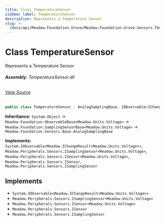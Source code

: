 ```yaml
---
title: Class TemperatureSensor
sidebar_label: TemperatureSensor
description: Represents a Temperature Sensor
slug: >-
  /docs/api/Meadow.Foundation.Grove/Meadow.Foundation.Grove.Sensors.Temperature/TemperatureSensor
---
```

# Class TemperatureSensor
Represents a Temperature Sensor

###### **Assembly**: TemperatureSensor.dll
###### [View Source](https://github.com/WildernessLabs/Meadow.Foundation.Grove.git/blob/develop/Source/TemperatureSensor/Driver/TemperatureSensor.cs#L11)
```csharp title="Declaration"
public class TemperatureSensor : AnalogSamplingBase, IObservable<IChangeResult<Voltage>>, ISamplingSensor<Voltage>, ISensor<Voltage>, ISensor, ISamplingSensor
```
**Inheritance:** `System.Object` -> `Meadow.Foundation.ObservableBase<Meadow.Units.Voltage>` -> `Meadow.Foundation.SamplingSensorBase<Meadow.Units.Voltage>` -> `Meadow.Foundation.Sensors.Base.AnalogSamplingBase`

**Implements:**  
`System.IObservable<Meadow.IChangeResult<Meadow.Units.Voltage>>`, `Meadow.Peripherals.Sensors.ISamplingSensor<Meadow.Units.Voltage>`, `Meadow.Peripherals.Sensors.ISensor<Meadow.Units.Voltage>`, `Meadow.Peripherals.Sensors.ISensor`, `Meadow.Peripherals.Sensors.ISamplingSensor`


## Implements

* `System.IObservable<Meadow.IChangeResult<Meadow.Units.Voltage>>`
* `Meadow.Peripherals.Sensors.ISamplingSensor<Meadow.Units.Voltage>`
* `Meadow.Peripherals.Sensors.ISensor<Meadow.Units.Voltage>`
* `Meadow.Peripherals.Sensors.ISensor`
* `Meadow.Peripherals.Sensors.ISamplingSensor`
